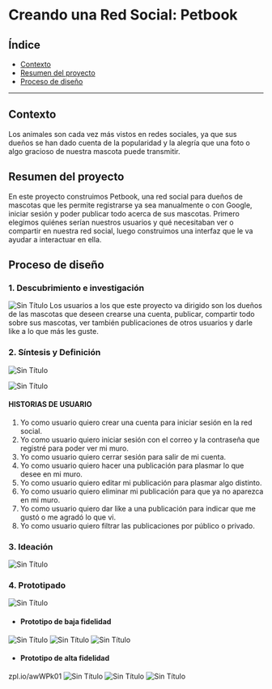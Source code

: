 # Creando una Red Social: Petbook

## Índice

* [Contexto](#contexto)
* [Resumen del proyecto](#resumen-del-proyecto)
* [Proceso de diseño](#proceso-de-diseño)

***

## Contexto

Los animales son cada vez más vistos en redes sociales, ya que sus dueños se han dado cuenta de la popularidad y la alegría que una foto o algo gracioso de nuestra mascota puede transmitir.

## Resumen del proyecto

En este proyecto construimos Petbook, una red social para dueños de mascotas que les permite registrarse ya sea manualmente o con Google, iniciar sesión y poder publicar todo acerca de sus mascotas.
Primero elegimos quiénes serían nuestros usuarios y qué
necesitaban ver o compartir en nuestra red social, luego construimos una interfaz que le va ayudar a interactuar en ella.

## Proceso de diseño
### **1. Descubrimiento e investigación**

![Sin Título](https://user-images.githubusercontent.com/45071851/52926271-1878d000-3303-11e9-8ff6-bb203e65ccc1.png)
Los usuarios a los que este proyecto va dirigido son los dueños de las mascotas que deseen crearse una cuenta, publicar, compartir todo sobre sus mascotas, ver también publicaciones de otros usuarios y darle like a lo que más les guste.

### **2. Síntesis y Definición**

![Sin Título](https://user-images.githubusercontent.com/45071851/52926326-44945100-3303-11e9-8e0e-1d0376f2406a.png)

![Sin Título](https://user-images.githubusercontent.com/45071851/52926344-583fb780-3303-11e9-93b8-5ad54ed02fb3.jpg)

#### HISTORIAS DE USUARIO
1.  Yo como usuario quiero crear una cuenta para iniciar sesión en la red social.
2.	Yo como usuario quiero iniciar sesión con el correo y la contraseña que registré para poder ver mi muro.
3.	Yo como usuario quiero cerrar sesión para salir de mi cuenta.
4.	Yo como usuario quiero hacer una publicación para plasmar lo que desee en mi muro. 
5.	Yo como usuario quiero editar mi publicación para plasmar algo distinto.
6.	Yo como usuario quiero eliminar mi publicación para que ya no aparezca en mi muro.  
7. Yo como usuario quiero dar like a una publicación para indicar que me gustó o me agradó lo que vi.
8. Yo como usuario quiero filtrar las publicaciones por público o privado.
### **3. Ideación**
![Sin Título](https://user-images.githubusercontent.com/45071851/52926360-68f02d80-3303-11e9-84f8-580d6b288c04.png)

### **4. Prototipado**
![Sin Título](https://user-images.githubusercontent.com/45071851/52926382-82917500-3303-11e9-8bc8-b7ee2bcf5ff0.png)

* #### Prototipo de baja fidelidad
![Sin Título](https://user-images.githubusercontent.com/45071851/52926400-96d57200-3303-11e9-91f3-3ea2f66e587b.jpg)
![Sin Título](https://user-images.githubusercontent.com/45071851/52926419-a81e7e80-3303-11e9-8c79-c3941e94d555.jpg)
![Sin Título](https://user-images.githubusercontent.com/45071851/52926433-b66c9a80-3303-11e9-9254-a3de7caa783f.jpg)

* #### Prototipo de alta fidelidad 
zpl.io/awWPk01
![Sin Título](https://user-images.githubusercontent.com/45071851/52926450-cab09780-3303-11e9-86e6-f639893407b5.png)
![Sin Título](https://user-images.githubusercontent.com/45071851/52926462-d7cd8680-3303-11e9-8f1b-c999079c78c9.png)
![Sin Título](https://user-images.githubusercontent.com/45071851/52926474-e9169300-3303-11e9-88e5-11ab36739eed.jpg)